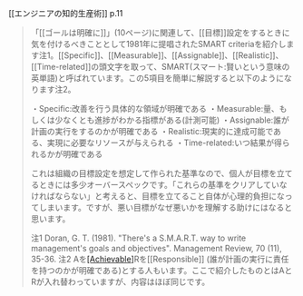 
[[エンジニアの知的生産術]] p.11
> 「[[ゴールは明確に]]」(10ページ)に関連して、[[目標]]設定をするときに気を付けるべきこととして1981年に提唱されたSMART criteriaを紹介します注1。[[Specific]]、[[Measurable]]、[[Assignable]]、[[Realistic]]、[[Time-related]]の頭文字を取って、SMART(スマート:賢いという意味の英単語)と呼ばれています。この5項目を簡単に解説すると以下のようになります注2。
>
>  ・Specific:改善を行う具体的な領域が明確である
>  ・Measurable:量、もしくは少なくとも進捗がわかる指標がある(計測可能)
>  ・Assignable:誰が計画の実行をするのかが明確である
>  ・Realistic:現実的に達成可能である、実現に必要なリソースが与えられる
>  ・Time-related:いつ結果が得られるかが明確である
>
> これは組織の目標設定を想定して作られた基準なので、個人が目標を立てるときには多少オーバースペックです。「これらの基準をクリアしていなければならない」と考えると、目標を立てること自体が心理的負担になってしまいます。ですが、悪い目標がなぜ悪いかを理解する助けにはなると思います。
>
>  注1
>  Doran, G. T. (1981). "There's a S.M.A.R.T. way to write management's goals and objectives". Management Review, 70 (11), 35-36.
>  注2
>  Aを[[Achievable]](現実的に達成可能である、必要なリソースが与えられる)Rを[[Responsible]] (誰が計画の実行に責任を持つのかが明確である)とする人もいます。ここで紹介したものとはAとRが入れ替わっていますが、内容はほぼ同じです。
